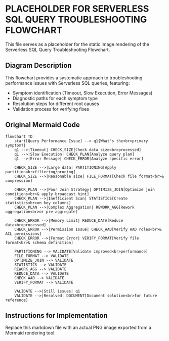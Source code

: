 # PLACEHOLDER FOR SERVERLESS SQL QUERY TROUBLESHOOTING FLOWCHART

This file serves as a placeholder for the static image rendering of the Serverless SQL Query Troubleshooting Flowchart.

## Diagram Description

This flowchart provides a systematic approach to troubleshooting performance issues with Serverless SQL queries, featuring:

- Symptom identification (Timeout, Slow Execution, Error Messages)
- Diagnostic paths for each symptom type
- Resolution steps for different root causes
- Validation process for verifying fixes

## Original Mermaid Code

```mermaid
flowchart TD
    start[Query Performance Issue] --> q1{What's the<br>primary symptom?}
    q1 -->|Timeout| CHECK_SIZE[Check data size<br>processed]
    q1 -->|Slow Execution| CHECK_PLAN[Analyze query plan]
    q1 -->|Error Message| CHECK_ERROR[Analyze specific error]
    
    CHECK_SIZE -->|Large data| PARTITIONING[Apply partition<br>filtering/pruning]
    CHECK_SIZE -->|Reasonable size| FILE_FORMAT[Check file format<br>& compression]
    
    CHECK_PLAN -->|Poor Join Strategy| OPTIMIZE_JOIN[Optimize join conditions<br>& apply broadcast hint]
    CHECK_PLAN -->|Inefficient Scan| STATISTICS[Create statistics<br>on key columns]
    CHECK_PLAN -->|Complex Aggregation| REWORK_AGG[Rework aggregation<br>or pre-aggregate]
    
    CHECK_ERROR -->|Memory Limit| REDUCE_DATA[Reduce data<br>processed]
    CHECK_ERROR -->|Permission Issue| CHECK_AAD[Verify AAD roles<br>& ACL permissions]
    CHECK_ERROR -->|Format Error| VERIFY_FORMAT[Verify file format<br>& schema definition]
    
    PARTITIONING --> VALIDATE[Validate improved<br>performance]
    FILE_FORMAT --> VALIDATE
    OPTIMIZE_JOIN --> VALIDATE
    STATISTICS --> VALIDATE
    REWORK_AGG --> VALIDATE
    REDUCE_DATA --> VALIDATE
    CHECK_AAD --> VALIDATE
    VERIFY_FORMAT --> VALIDATE
    
    VALIDATE -->|Still issues| q1
    VALIDATE -->|Resolved| DOCUMENT[Document solution<br>for future reference]
```

## Instructions for Implementation

Replace this markdown file with an actual PNG image exported from a Mermaid rendering tool.
